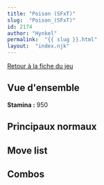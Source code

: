 ```yaml
---
title: "Poison (SFxT)"
slug:  "Poison_(SFxT)"
id: 2174
author: "Hynkel"
permalink:  "{{ slug }}.html"
layout:  "index.njk"
---
```


[Retour à la fiche du jeu](Street_Fighter_x_Tekken "wikilink")

## Vue d'ensemble

**Stamina :** 950

## Principaux normaux

## Move list

## Combos
